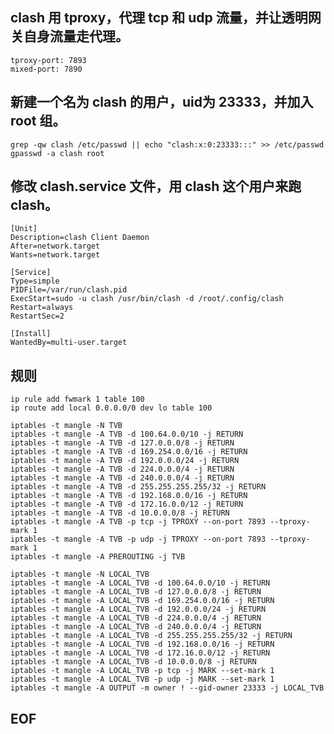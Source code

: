 ## clash 用 tproxy，代理 tcp 和 udp 流量，并让透明网关自身流量走代理。

	tproxy-port: 7893  
	mixed-port: 7890  

## 新建一个名为 clash 的用户，uid为 23333，并加入 root 组。

	grep -qw clash /etc/passwd || echo "clash:x:0:23333:::" >> /etc/passwd  
	gpasswd -a clash root
	
## 修改 clash.service 文件，用 clash 这个用户来跑 clash。

	[Unit]  
	Description=clash Client Daemon  
	After=network.target  
	Wants=network.target  

	[Service]  
	Type=simple  
	PIDFile=/var/run/clash.pid  
	ExecStart=sudo -u clash /usr/bin/clash -d /root/.config/clash  
	Restart=always  
	RestartSec=2  

	[Install]  
	WantedBy=multi-user.target  

## 规则

	ip rule add fwmark 1 table 100  
	ip route add local 0.0.0.0/0 dev lo table 100  

	iptables -t mangle -N TVB
	iptables -t mangle -A TVB -d 100.64.0.0/10 -j RETURN  
	iptables -t mangle -A TVB -d 127.0.0.0/8 -j RETURN  
	iptables -t mangle -A TVB -d 169.254.0.0/16 -j RETURN  
	iptables -t mangle -A TVB -d 192.0.0.0/24 -j RETURN  
	iptables -t mangle -A TVB -d 224.0.0.0/4 -j RETURN  
	iptables -t mangle -A TVB -d 240.0.0.0/4 -j RETURN  
	iptables -t mangle -A TVB -d 255.255.255.255/32 -j RETURN  
	iptables -t mangle -A TVB -d 192.168.0.0/16 -j RETURN  
	iptables -t mangle -A TVB -d 172.16.0.0/12 -j RETURN  
	iptables -t mangle -A TVB -d 10.0.0.0/8 -j RETURN  
	iptables -t mangle -A TVB -p tcp -j TPROXY --on-port 7893 --tproxy-mark 1  
	iptables -t mangle -A TVB -p udp -j TPROXY --on-port 7893 --tproxy-mark 1  
	iptables -t mangle -A PREROUTING -j TVB  

	iptables -t mangle -N LOCAL_TVB  
	iptables -t mangle -A LOCAL_TVB -d 100.64.0.0/10 -j RETURN  
	iptables -t mangle -A LOCAL_TVB -d 127.0.0.0/8 -j RETURN  
	iptables -t mangle -A LOCAL_TVB -d 169.254.0.0/16 -j RETURN  
	iptables -t mangle -A LOCAL_TVB -d 192.0.0.0/24 -j RETURN  
	iptables -t mangle -A LOCAL_TVB -d 224.0.0.0/4 -j RETURN  
	iptables -t mangle -A LOCAL_TVB -d 240.0.0.0/4 -j RETURN  
	iptables -t mangle -A LOCAL_TVB -d 255.255.255.255/32 -j RETURN  
	iptables -t mangle -A LOCAL_TVB -d 192.168.0.0/16 -j RETURN  
	iptables -t mangle -A LOCAL_TVB -d 172.16.0.0/12 -j RETURN  
	iptables -t mangle -A LOCAL_TVB -d 10.0.0.0/8 -j RETURN  
	iptables -t mangle -A LOCAL_TVB -p tcp -j MARK --set-mark 1  
	iptables -t mangle -A LOCAL_TVB -p udp -j MARK --set-mark 1  
	iptables -t mangle -A OUTPUT -m owner ! --gid-owner 23333 -j LOCAL_TVB  

## EOF
